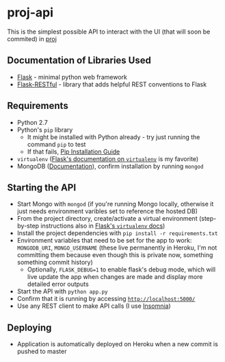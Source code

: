# proj-api
This is the simplest possible API to interact with the UI (that will soon be commited) in [proj](https://github.com/mef79/proj/)

## Documentation of Libraries Used
- [Flask](http://flask.pocoo.org/) - minimal python web framework
- [Flask-RESTful](https://flask-restful.readthedocs.io/en/0.3.5/) - library that adds helpful REST conventions to Flask

## Requirements
- Python 2.7
- Python's `pip` library
  - It might be installed with Python already - try just running the command `pip` to test
  - If that fails, [Pip Installation Guide](https://pip.pypa.io/en/stable/installing/)
- `virtualenv` ([Flask's documentation on `virtualenv`](http://flask.pocoo.org/docs/0.12/installation/) is my favorite)
- MongoDB ([Documentation](https://docs.mongodb.com/manual/installation/)), confirm installation by running `mongod`

## Starting the API
- Start Mongo with `mongod` (if you're running Mongo locally, otherwise it just needs environment varibles set to reference the hosted DB)
- From the project directory, create/activate a virtual environment (step-by-step instructions also in [Flask's `virtualenv` docs](http://flask.pocoo.org/docs/0.12/installation/))
- Install the project dependencies with `pip install -r requirements.txt`
- Environment variables that need to be set for the app to work: `MONGODB_URI`, `MONGO_USERNAME` (these live permanently in Heroku, I'm not committing them because even though this is private now, something something commit history)
  - Optionally, `FLASK_DEBUG=1` to enable flask's debug mode, which will live update the app when changes are made and display more detailed error outputs
- Start the API with `python app.py`
- Confirm that it is running by accessing [`http://localhost:5000/`](http://localhost:5000/)
- Use any REST client to make API calls (I use [Insomnia](https://insomnia.rest/))

## Deploying
- Application is automatically deployed on Heroku when a new commit is pushed to master
